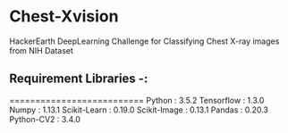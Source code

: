 # Chest-Xvision
HackerEarth DeepLearning Challenge for Classifying Chest X-ray images from NIH Dataset 


## Requirement Libraries -:
==========================
	Python : 3.5.2
	Tensorflow : 1.3.0
	Numpy : 1.13.1
	Scikit-Learn : 0.19.0
	Scikit-Image : 0.13.1
	Pandas : 0.20.3
	Python-CV2 : 3.4.0

